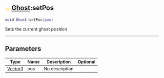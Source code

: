 ## ![shared](../../.gitbook/assets/shared.png) [Ghost](https://iaswiki.rawr.dev/readme/ghost):setPos

```lua
void Ghost:setPos(pos)
```

Sets the current ghost position

------
## Parameters

| Type   | Name | Description | Optional |
| ------ | ---- | ----------- | -------: |
| [Vector3](https://iaswiki.rawr.dev/readme/vector3) | pos | No description |  |

